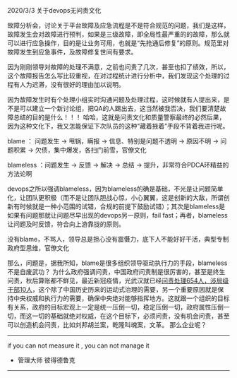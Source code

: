 
2020/3/3
关于devops无问责文化

故障分析会，讨论关于平台故障及应急流程是不是符合规范的问题，我们是这样，故障发生会对故障进行预判，如果是三级故障，即全局性最严重的的故障，那么就可以进行应急操作，目的是让业务可用，也就是“先抢通后修复”的原则。规范里对故障发生到应急事件，及故障修复世间有要求。

因为刚刚领导对故障的处理不满意，之前也问责了几次，甚至也扣了绩效，所以，这个故障报告怎么写比较重视，在对过程统计进行分析中，我们发现这个处理的过程有人为迟滞，没有很好的理由加以说明。

因为故障发生时有个处理小组实时沟通问题及处理过程，这时候就有人提出来，是不是可以建立一个新讨论组，把QA的人踢出去，这当然被我否决，我们要清楚故障总结的目的是什么！！！
哈哈，这就是问责文化和质量警察最终的必然后果，因为这种文化下，我又怎能保证下次队员的这种“藏着掖着”手段不背着我进行呢。

blame ： 问题发生 -> 甩锅，瞒报 -> 信息、特别是问题不透明 -> 原因不明 -> 问题积累 -> 欠债，集中爆发，各扫门前雪，官僚文化

blameless ：问题发生 -> 反馈 -> 解决 -> 总结 -> 提升，非常符合PDCA环精益的方法论啊

devops之所以强调blameless，因为blameless的确是基础，不光是让问题简单化，让团队更积极（而不是让团队胆战心惊，小心翼翼，这是创新的大敌，所谓创新有时候就是一种小范围的试错，合规的前提下鼓励试错）；其次是blameless是如果有问题那就让问题尽早出现的devops另一原则，fail fast；再者，blameless让问题及时反馈，符合向上游靠拢的原则。

没有blame，不骂人，领导总是担心没有震慑力，底下人不能好好干活，典型专制政府型思维，官僚文化

那么，问题是，据我所知，blame是很多组织领导驱动执行力的手段，blameless不是自废武功？
为什么政府强调问责，中国政府问责制是很厉害的，甚至是终生问责，秋后算账都不鲜见，最近新冠疫情，光武汉就已经[问责处理654人，涉局级干部10人](https://www.jiemian.com/article/4051360_foxit.html)，这个除了中国历史历来的运动式治理的需要，另一个重要原因就是保持中央权威和执行力的需要，确保中央绝对能够指挥地方。这就跟一个组织的目标有关系，政府的目标宏观上一定是统一压倒一切，稳定压倒一切，政府属性压倒一切，而这一切的基础就绝对权威，在这个目标下，必须问责，没有机会问责，甚至可以创造机会问责，比如刘邦胡兰案，乾隆叫魂案，文革。
那么企业呢？


---
if you can not measure it , you can not manage it
- 管理大师 彼得德鲁克
---
